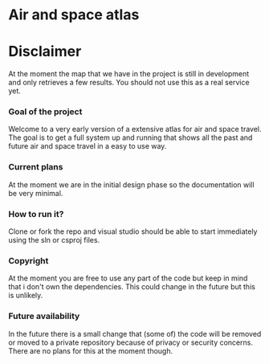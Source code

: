 # Air and space atlas

# Disclaimer
At the moment the map that we have in the project is still in development and only retrieves a few results.
You should not use this as a real service yet.

### Goal of the project
Welcome to a very early version of a extensive atlas for air and space travel.
The goal is to get a full system up and running that shows all the past and future air and space travel in a easy to use way.

### Current plans
At the moment we are in the initial design phase so the documentation will be very minimal.

### How to run it?
Clone or fork the repo and visual studio should be able to start immediately using the sln or csproj files.

### Copyright
At the moment you are free to use any part of the code but keep in mind that i don't own the dependencies.
This could change in the future but this is unlikely.

### Future availability
In the future there is a small change that (some of) the code will be removed or moved to a private repository because of privacy or security concerns.
There are no plans for this at the moment though.

